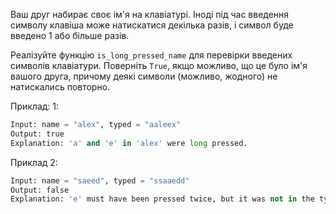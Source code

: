 Ваш друг набирає своє ім'я на клавіатурі. Іноді під час введення символу клавіша може натискатися декілька разів, і символ буде введено 1 або більше разів.

Реалізуйте функцію `is_long_pressed_name` для перевірки введених символів клавіатури. Поверніть `True`, якщо можливо, що це було ім'я вашого друга, причому деякі символи (можливо, жодного) не натискались повторно.


Приклад: 1:
```python
Input: name = "alex", typed = "aaleex"
Output: true
Explanation: 'a' and 'e' in 'alex' were long pressed.
```

Приклад 2:
```python
Input: name = "saeed", typed = "ssaaedd"
Output: false
Explanation: 'e' must have been pressed twice, but it was not in the typed output.
```
